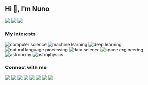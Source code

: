 
## Hi 👋, I'm Nuno

[![](https://img.shields.io/badge/-my%20website-ff9800)](https://nunorc.github.io)
[![](https://img.shields.io/badge/-my%20portfolio-ff9800)](https://nunorc.github.io/#portfolio)
[![](https://img.shields.io/badge/-my%20courses-ff9800)](https://nunorc.github.io/#courses)

### My interests

![computer science](https://img.shields.io/badge/-computer%20science-03a9f4)
![machine learning](https://img.shields.io/badge/-machine%20learning-03a9f4)
![deep learning](https://img.shields.io/badge/-deep%20learning-03a9f4)
![natural language processing](https://img.shields.io/badge/-natural%20language%20processing-03a9f4)
![data science](https://img.shields.io/badge/-data%20science-03a9f4)
![space engineering](https://img.shields.io/badge/-space%20engineering-03a9f4)
![astronomy](https://img.shields.io/badge/-astronomy-03a9f4)
![astrophysics](https://img.shields.io/badge/-astrophysics-03a9f4)

### Connect with me

[![](https://img.shields.io/badge/-linkedin-616161)](https://www.linkedin.com/in/nuno-ramos-carvalho/)
[![](https://img.shields.io/badge/-github-616161)](https://github.com/nunorc)
[![](https://img.shields.io/badge/-medium-616161)](https://medium.com/@nunorc)
[![](https://img.shields.io/badge/-scholar-616161)](https://scholar.google.com/citations?hl=en&user=vO3TvWQAAAAJ)
[![](https://img.shields.io/badge/-twitter-616161)](https://twitter.com/nunorcarvalho)
[![](https://img.shields.io/badge/-instagram-616161)](https://www.instagram.com/nuno.rc/)
[![](https://img.shields.io/badge/-youtube-616161)](https://www.youtube.com/channel/UC-0259IZU2YbY-hLEpdCygw)
[![](https://img.shields.io/badge/-soundcloud-616161)](https://soundcloud.com/nuno-carvalho-149185839)
